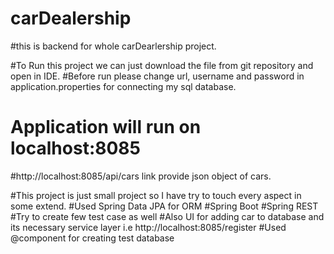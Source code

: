 # carDealership

#this is backend for whole carDearlership project.

#To Run this project we can just download the file from git repository and open in IDE.
#Before run please change url, username and password in application.properties for connecting my sql database.

# Application will run on localhost:8085

#http://localhost:8085/api/cars link provide json object of cars.

#This project is just small project so I have try to touch every aspect in some extend.
#Used Spring Data JPA for ORM
#Spring Boot
#Spring REST
#Try to create few test case as well
#Also UI for adding car to database and its necessary service layer i.e http://localhost:8085/register
#Used @component for creating test database

